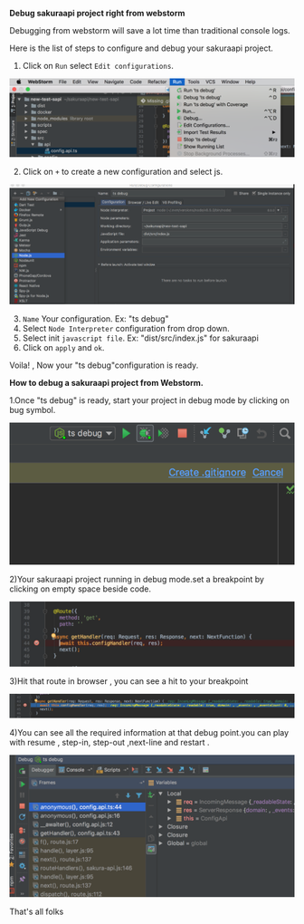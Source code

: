 **Debug sakuraapi project right from webstorm**

Debugging from webstorm will save a lot time than traditional console logs.

Here is the list of steps to configure and debug your sakuraapi project.

1. Click on `Run` select `Edit configurations`.

 ![](./../images/.Tutorial-004_images/image6.png)

2. Click on `+` to create a new configuration and select js.

 ![](./../images/.Tutorial-004_images/image2.png)


3. `Name` Your configuration. Ex: &quot;ts debug&quot;
4. Select `Node Interpreter` configuration from drop down.
5. Select init `javascript file`. Ex: &quot;dist/src/index.js&quot; for sakuraapi
6. Click on `apply` and `ok`.

Voila! , Now your &quot;ts debug&quot;configuration is ready.

**How to debug a sakuraapi project from Webstorm.**

1.Once &quot;ts debug&quot; is ready, start your project in debug mode by clicking on bug symbol.

 ![](./../images/.Tutorial-004_images/image4.png)

2)Your sakuraapi project running in debug mode.set a breakpoint by clicking on empty space beside code.

 ![](./../images/.Tutorial-004_images/image3.png)

3)Hit that route in browser , you can see a hit to your breakpoint

 ![](./../images/.Tutorial-004_images/image5.png)

4)You can see all the required information at that debug point.you can play with resume , step-in, step-out ,next-line and restart .

 ![](./../images/.Tutorial-004_images/image1.png)

That&#39;s all folks